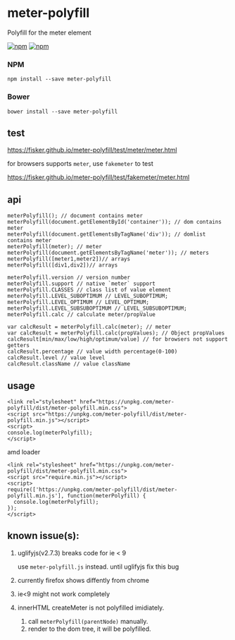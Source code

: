 # meter-polyfill
>
Polyfill for the meter element

[![npm](https://img.shields.io/npm/v/meter-polyfill.svg?style=flat-square)](https://www.npmjs.com/package/meter-polyfill) 
[![npm](https://img.shields.io/npm/l/meter-polyfill.svg?style=flat-square)](https://www.npmjs.com/package/meter-polyfill)

### NPM
```
npm install --save meter-polyfill
````

### Bower
```
bower install --save meter-polyfill
````

## test

https://fisker.github.io/meter-polyfill/test/meter/meter.html

for browsers supports `meter`, use `fakemeter` to test

https://fisker.github.io/meter-polyfill/test/fakemeter/meter.html

## api
```
meterPolyfill(); // document contains meter
meterPolyfill(document.getElementById('container')); // dom contains meter
meterPolyfill(document.getElementsByTagName('div')); // domlist contains meter
meterPolyfill(meter); // meter
meterPolyfill(document.getElementsByTagName('meter')); // meters
meterPolyfill([meter1,meter2])// arrays
meterPolyfill([div1,div2])// arrays

meterPolyfill.version // version number
meterPolyfill.support // native `meter` support
meterPolyfill.CLASSES // class list of value element
meterPolyfill.LEVEL_SUBOPTIMUM // LEVEL_SUBOPTIMUM;
meterPolyfill.LEVEL_OPTIMUM // LEVEL_OPTIMUM;
meterPolyfill.LEVEL_SUBSUBOPTIMUM // LEVEL_SUBSUBOPTIMUM;
meterPolyfill.calc // calculate meter/propValue

var calcResult = meterPolyfill.calc(meter); // meter
var calcResult = meterPolyfill.calc(propValues); // Object propValues
calcResult[min/max/low/high/optimum/value] // for browsers not support getters
calcResult.percentage // value width percentage(0-100)
calcResult.level // value level 
calcResult.className // value className

```

## usage

```
<link rel="stylesheet" href="https://unpkg.com/meter-polyfill/dist/meter-polyfill.min.css">
<script src="https://unpkg.com/meter-polyfill/dist/meter-polyfill.min.js"></script>
<script>
console.log(meterPolyfill);
</script>
```

amd loader
```
<link rel="stylesheet" href="https://unpkg.com/meter-polyfill/dist/meter-polyfill.min.css">
<script src="require.min.js"></script>
<script>
require(['https://unpkg.com/meter-polyfill/dist/meter-polyfill.min.js'], function(meterPolyfill) {
  console.log(meterPolyfill);
});
</script>
```

## known issue(s): 

1. uglifyjs(v2.7.3) breaks code for ie < 9

   use `meter-polyfill.js` instead. until uglifyjs fix this bug

2. currently firefox shows diffently from chrome

3. ie<9 might not work completely

4. innerHTML createMeter is not polyfilled imidiately. 
   1. call `meterPolyfill(parentNode)` manually.
   2. render to the dom tree, it will be polyfilled.

